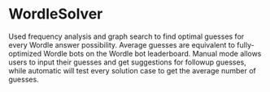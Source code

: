 # WordleSolver
Used frequency analysis and graph search to find optimal guesses for every Wordle answer possibility. Average guesses are equivalent to fully-optimized Wordle bots on the Wordle bot leaderboard. Manual mode allows users to input their guesses and get suggestions for followup guesses, while automatic will test every solution case to get the average number of guesses.
